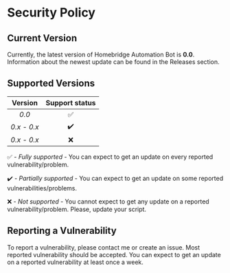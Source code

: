 # Security Policy

## Current Version

Currently, the latest version of Homebridge Automation Bot is **0.0**.
Information about the newest update can be found in the Releases section.

## Supported Versions

| Version | Support status |
| :-: | :-: |
| _0.0_ | :white_check_mark: |
| _0.x - 0.x_ | :heavy_check_mark: |
| _0.x - 0.x_ | :x: |

:white_check_mark: - _Fully supported_ - You can expect to get an update on every reported vulnerability/problem.

:heavy_check_mark: - _Partially supported_ - You can expect to get an update on some reported vulnerabilities/problems.

:x: - _Not supported_ - You cannot expect to get any update on a reported vulnerability/problem. Please, update your script.

## Reporting a Vulnerability

To report a vulnerability, please contact me or create an issue.
Most reported vulnerability should be accepted. You can expect to get 
an update on a reported vulnerability at least once a week.

